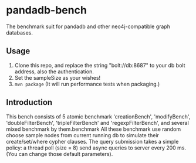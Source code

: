 # pandadb-bench

The benchmark suit for pandadb and other neo4j-compatible graph databases.

## Usage
1. Clone this repo, and replace the string "bolt://db:8687" to your db bolt address, also the authentication.
2. Set the sampleSize as your wishes!
3. `mvn package`
(It will run performance tests when packaging.)

## Introduction
This bench consists of 5 atomic benchmark 'creationBench', 'modifyBench', 'doubleFilterBench', 'tripleFilterBench' and 'regexpFilterBench', and several mixed benchmark by them.benchmark
All these benchmark use random choose sample nodes from current running db to simulate their create/set/where cypher clauses. The query submission takes a simple policy: a thread poll (size = 8) send async queries to server every 200 ms.
(You can change those default parameters).